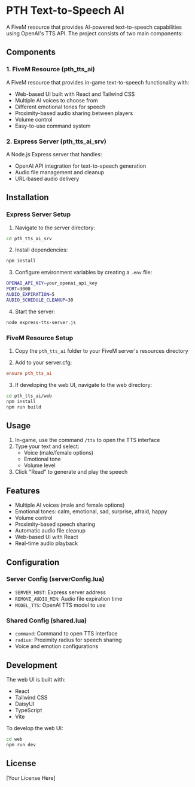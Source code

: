 # PTH Text-to-Speech AI

A FiveM resource that provides AI-powered text-to-speech capabilities using OpenAI's TTS API. The project consists of two main components:

## Components

### 1. FiveM Resource (pth_tts_ai)
A FiveM resource that provides in-game text-to-speech functionality with:
- Web-based UI built with React and Tailwind CSS
- Multiple AI voices to choose from
- Different emotional tones for speech
- Proximity-based audio sharing between players
- Volume control
- Easy-to-use command system

### 2. Express Server (pth_tts_ai_srv)
A Node.js Express server that handles:
- OpenAI API integration for text-to-speech generation
- Audio file management and cleanup
- URL-based audio delivery

## Installation

### Express Server Setup
1. Navigate to the server directory:
```sh
cd pth_tts_ai_srv
```

2. Install dependencies:
```sh
npm install
```

3. Configure environment variables by creating a `.env` file:
```sh
OPENAI_API_KEY=your_openai_api_key
PORT=3000
AUDIO_EXPIRATION=5
AUDIO_SCHEDULE_CLEANUP=30
```

4. Start the server:
```sh
node express-tts-server.js
```

### FiveM Resource Setup
1. Copy the `pth_tts_ai` folder to your FiveM server's resources directory

2. Add to your server.cfg:
```cfg
ensure pth_tts_ai
```

3. If developing the web UI, navigate to the web directory:
```sh
cd pth_tts_ai/web
npm install
npm run build
```

## Usage

1. In-game, use the command `/tts` to open the TTS interface
2. Type your text and select:
   - Voice (male/female options)
   - Emotional tone
   - Volume level
3. Click "Read" to generate and play the speech

## Features

- Multiple AI voices (male and female options)
- Emotional tones: calm, emotional, sad, surprise, afraid, happy
- Volume control
- Proximity-based speech sharing
- Automatic audio file cleanup
- Web-based UI with React
- Real-time audio playback

## Configuration

### Server Config (serverConfig.lua)
- `SERVER_HOST`: Express server address
- `REMOVE_AUDIO_MIN`: Audio file expiration time
- `MODEL_TTS`: OpenAI TTS model to use

### Shared Config (shared.lua)
- `command`: Command to open TTS interface
- `radius`: Proximity radius for speech sharing
- Voice and emotion configurations

## Development

The web UI is built with:
- React
- Tailwind CSS
- DaisyUI
- TypeScript
- Vite

To develop the web UI:
```sh
cd web
npm run dev
```

## License

[Your License Here]
